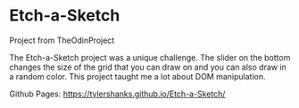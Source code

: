 # Etch-a-Sketch

Project from TheOdinProject

The Etch-a-Sketch project was a unique challenge. The slider on the bottom changes the size of the grid that you can draw on and you can also draw in a random color.
This project taught me a lot about DOM manipulation.

Github Pages: https://tylershanks.github.io/Etch-a-Sketch/
